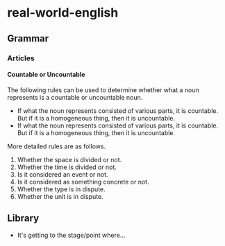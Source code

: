 # real-world-english

## Grammar
### Articles
#### Countable or Uncountable

The following rules can be used to determine whether what a noun represents is a countable or uncountable noun.

* If what the noun represents consisted of various parts, it is countable. But if it is a homogeneous thing, then it is uncountable.
* If what the noun represents consisted of various parts, it is countable. But if it is a homogeneous thing, then it is uncountable.

More detailed rules are as follows.
1. Whether the space is divided or not.
1. Whether the time is divided or not.
1. Is it considered an event or not.
1. Is it considered as something concrete or not.
1. Whether the type is in dispute.
1. Whether the unit is in dispute.

## Library
* It's getting to the stage/point where...
